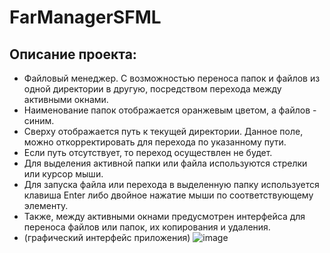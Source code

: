 # FarManagerSFML
## Описание проекта:
- Файловый менеджер. С возможностью переноса папок и файлов из одной директории в другую, посредством перехода между активными окнами.
- Наименование папок отображается оранжевым цветом, а файлов - синим.
- Сверху отображается путь к текущей директории. Данное поле, можно откорректировать для перехода по указанному пути.
- Если путь отсутствует, то переход осуществлен не будет.
- Для выделения активной папки или файла используются стрелки или курсор мыши. 
- Для запуска файла или перехода в выделенную папку используется клавиша Enter либо двойное нажатие мыши по соответствующему элементу.
- Также, между активными окнами предусмотрен интерфейса для переноса файлов или папок, их копирования и удаления.
- (графический интерфейс приложения)
![image](https://github.com/reshetovProg/FarManagerSFML/assets/94145533/56cfccb0-1675-494a-b1c8-f7a461101f1b)
